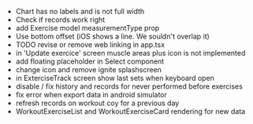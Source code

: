 - Chart has no labels and is not full width
- Check if records work right
- add Exercise model measurementType prop
- Use bottom offset (iOS shows a line. We souldn't overlap it)
- TODO revise or remove web linking in app.tsx
- in 'Update exercice' screen muscle areas plus icon is not implemented
- add floating placeholder in Select component 
- change icon and remove ignite splashscreen
- in ExterciseTrack screen show last sets when keyboard open
- disable / fix history and records for never performed before exercises
- fix error when export data in android simulator
- refresh records on workout coy for a previous day
- WorkoutExerciseList and WorkoutExerciseCard rendering for new data

